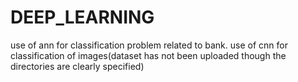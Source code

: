 # DEEP_LEARNING
use of ann for classification problem related to bank.
use of cnn for classification of images(dataset has not been uploaded  though the directories are clearly specified)
